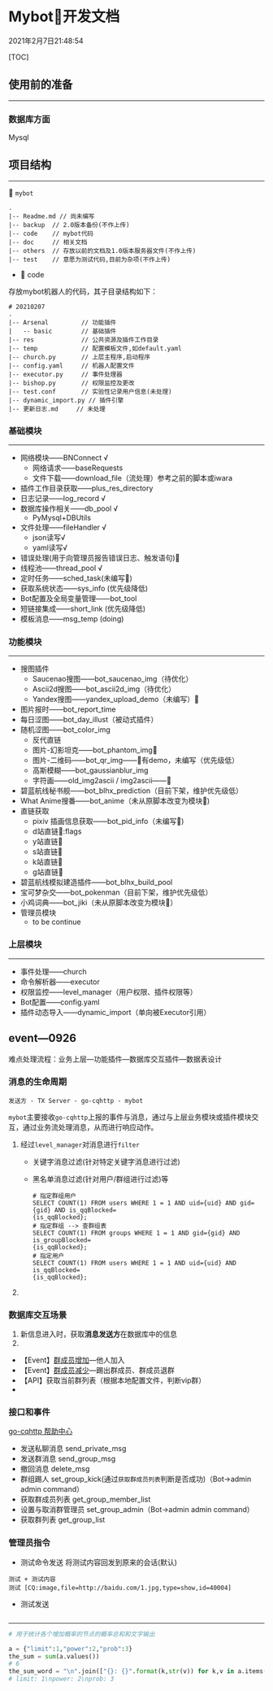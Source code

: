 # Mybot:robot:开发文档 

2021年2月7日21:48:54

[TOC]



## 使用前的准备

---

### 数据库方面

Mysql







## 项目结构

---

:file_folder: `mybot`

```
.
|-- Readme.md // 尚未编写
|-- backup 	// 2.0版本备份(不作上传)
|-- code 	// mybot代码
|-- doc 	// 相关文档
|-- others 	// 存放以前的文档及1.0版本服务器文件(不作上传)
|-- test 	// 意愿为测试代码,目前为杂项(不作上传)
```

+ :file_folder: code

存放mybot机器人的代码，其子目录结构如下：

```
# 20210207
.
|-- Arsenal			// 功能插件
|	-- basic		// 基础插件
|-- res				// 公共资源及插件工作目录
|-- temp			// 配置模板文件,如default.yaml
|-- church.py		// 上层主程序,启动程序
|-- config.yaml 	// 机器人配置文件
|-- executor.py 	// 事件处理器
|-- bishop.py		// 权限监控及更改
|-- test.conf		// 实验性记录用户信息(未处理)
|-- dynamic_import.py // 插件引擎
|-- 更新日志.md 	// 未处理
```



### 基础模块 

---

+ 网络模块——BNConnect √
  + 网络请求——baseRequests
  + 文件下载——download_file（流处理）参考之前的脚本或iwara
+ 插件工作目录获取——plus_res_directory
+ 日志记录——log_record √
+ 数据库操作相关——db_pool √
  + PyMysql+DBUtils
+ 文件处理——fileHandler √
  + json读写√
  + yaml读写√
+ 错误处理(用于向管理员报告错误日志、触发语句):flags:
+ 线程池——thread_pool √
+ 定时任务——sched_task(未编写:flags:)
+ 获取系统状态——sys_info (优先级降低)
+ Bot配置及全局变量管理——bot_tool
+ 短链接集成——short_link (优先级降低)
+ 模板消息——msg_temp (doing)



### 功能模块

---

+ 搜图插件
  + Saucenao搜图——bot_saucenao_img（待优化）
  + Ascii2d搜图——bot_ascii2d_img（待优化）
  + Yandex搜图——yandex_upload_demo（未编写）:flags:
+ 图片报时——bot_report_time
+ 每日涩图——bot_day_illust（被动式插件）
+ 随机涩图——bot_color_img
  + 反代直链
  + 图片-幻影坦克——bot_phantom_img:flags:
  + 图片-二维码——bot_qr_img——:flags:有demo，未编写（优先级低）
  + 高斯模糊——bot_gaussianblur_img
  + 字符画——old_img2ascii / img2ascii——:flags:
+ 碧蓝航线秘书舰——bot_blhx_prediction（目前下架，维护优先级低）
+ What Anime搜番——bot_anime（未从原脚本改变为模块:flags:)
+ 直链获取
  + pixiv 插画信息获取——bot_pid_info（未编写:flags:)
  + d站直链:flags::flags
  + y站直链:flags:
  + s站直链:flags:
  + k站直链:flags:
  + g站直链:flags:
+ 碧蓝航线模拟建造插件——bot_blhx_build_pool
+ 宝可梦杂交——bot_pokenman（目前下架，维护优先级低）
+ 小鸡词典——bot_jiki（未从原脚本改变为模块:flags:）
+ 管理员模块
  + to be continue

### 上层模块

---

+ 事件处理——church
+ 命令解析器——executor
+ 权限监控——level_manager（用户权限、插件权限等）
+ Bot配置——config.yaml
+ 插件动态导入——dynamic_import（单向被Executor引用）



## event—0926

难点处理流程：业务上层—功能插件—数据库交互插件—数据表设计

### 消息的生命周期

```
发送方 - TX Server - go-cqhttp - mybot
```

`mybot`主要接收`go-cqhttp`上报的事件与消息，通过与上层业务模块或插件模块交互，通过业务流处理消息，从而进行响应动作。

1. 经过`level_manager`对消息进行`filter`

   - 关键字消息过滤(针对特定关键字消息进行过滤)

   - 黑名单消息过滤(针对用户/群组进行过滤)等

     ```mysql
     # 指定群组用户
     SELECT COUNT(1) FROM users WHERE 1 = 1 AND uid={uid} AND gid={gid} AND is_qqBlocked=
     {is_qqBlocked};
     # 指定群组 --> 查群组表
     SELECT COUNT(1) FROM groups WHERE 1 = 1 AND gid={gid} AND is_groupBlocked=
     {is_qqBlocked};
     # 指定用户
     SELECT COUNT(1) FROM users WHERE 1 = 1 AND uid={uid} AND is_qqBlocked=
     {is_qqBlocked};
     ```

     

2. 







### 数据库交互场景

1. 新信息进入时，获取**消息发送方**在数据库中的信息
2. 

- 【Event】[群成员增加](https://docs.go-cqhttp.org/event/#群成员增加)—他人加入
- 【Event】[群成员减少](https://docs.go-cqhttp.org/event/#群成员减少)—踢出群成员、群成员退群
- 【API】获取当前群列表（根据本地配置文件，判断vip群）
- 

### 接口和事件

[go-cqhttp 帮助中心](https://docs.go-cqhttp.org/api)

- 发送私聊消息 send_private_msg
- 发送群消息 send_group_msg
- 撤回消息 delete_msg
- 群组踢人 set_group_kick(通过`获取群成员列表`判断是否成功)（Bot->admin admin command）
- 获取群成员列表 get_group_member_list
- 设置与取消群管理员 set_group_admin（Bot->admin admin command）
- 获取群列表 get_group_list



### 管理员指令

- 测试命令发送 将测试内容回发到原来的会话(默认)

```
测试 + 测试内容
测试 [CQ:image,file=http://baidu.com/1.jpg,type=show,id=40004]
```

- 测试发送

```

```





---



```python
# 用于统计各个增加概率的节点的概率总和和文字输出

a = {"limit":1,"power":2,"prob":3}
the_sum = sum(a.values())
# 6
the_sum_word = "\n".join(["{}: {}".format(k,str(v)) for k,v in a.items()])
# limit: 1\npower: 2\nprob: 3
```
